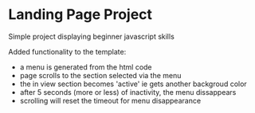 # Landing Page Project

Simple project displaying beginner javascript skills

Added functionality to the template:
- a menu is generated from the html code
- page scrolls to the section selected via the menu
- the in view section becomes 'active' ie gets another backgroud color
- after 5 seconds (more or less) of inactivity, the menu dissappears
- scrolling will reset the timeout for menu disappearance

